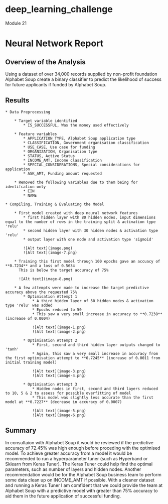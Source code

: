 # deep_learning_challenge
Module 21

# Neural Network Report

## Overview of the Analysis

Using a dataset of over 34,000 records supplied by non-profit foundation Alphabet Soup create a binary classifier 
to predict the likelihood of success for future applicants if funded by Alphabet Soup.

## Results

    * Data Preprocessing

        * Target variable identified 
            * IS_SUCCESSFUL, Was the money used effectively

        * Feature variables
            * APPLICATION_TYPE, Alphabet Soup application type
            * CLASSIFICATION, Government organisation classification
            * USE_CASE, Use case for funding
            * ORGANIZATION, Organisation type
            * STATUS, Active Status
            * INCOME_AMT, Income classification
            * SPECIAL_CONSIDERATIONS, Special considerations for application
            * ASK_AMT, Funding amount requested            

        * Removed the following variables due to them being for identifcation only
            * EIN
            * NAME

    * Compiling, Training & Evaluating the Model

        * First model created with deep neural network features
            * first hidden layer with 80 hidden nodes, input dimensions equal to the number of rows in the training split & activation type 'relu'
            * second hidden layer with 30 hidden nodes & activation type 'relu'
            * output layer with one node and activation type 'sigmoid'

            ![Alt text](image.png)
            ![Alt text](image-7.png)

        * Training this first model through 100 epochs gave an accuacy of **0.7234** and a loss of 0.5634
          This is below the target accuracy of 75%  

          ![Alt text](image-8.png)

        * A few attempts were made to increase the target predictive accuracy above the requested 75%
            * Optimisation Attempt 1
                * A third hidden layer of 30 hidden nodes & activation type 'relu' was added
                * Epochs reduced to 50
                * This saw a very small increase in accuracy to **0.7238** (increase of 0.0004)

                ![Alt text](image-1.png)
                ![Alt text](image-2.png)

            * Optimisation Attempt 2
                * First, second and third hidden layer outputs changed to 'tanh'
                * Again, this saw a very small increase in accuracy from the first optimisation attempt to **0.7245** (increase of 0.0011 from initial training model)

                ![Alt text](image-3.png)
                ![Alt text](image-4.png)
            
            * Optimisation Attempt 3
                * Hidden nodes in first, second and third layers reduced to 10, 5 & 2 to assess for possible overfitting of model 
                * This model was slightly less accurate than the first model at **0.7227** (decrease in accuracy of 0.0007)  

                ![Alt text](image-5.png)     
                ![Alt text](image-6.png)        

## Summary

In consultaion with Alphabet Soup it would be reviewed if the predictive accuracy of 72.45% was high enough before proceding with the optimised model.
To achieve greater accuracy from a model it would be recommended to run a hyperparameter tuner (such as Hyperband or Sklearn from Keras Tuner).
The Keras Tuner could help find the optimal parameters, such as number of layers and hidden nodes.
Another recommendation would be for the Alphabet Soup business team to perform some data clean up on INCOME_AMT if possible.
With a cleaner dataset and running a Keras Tuner I am comfident that we could provide the team at Alphabet Soup with a predictive model with 
greater than 75% accuracy to aid them in the future application of successful funding.